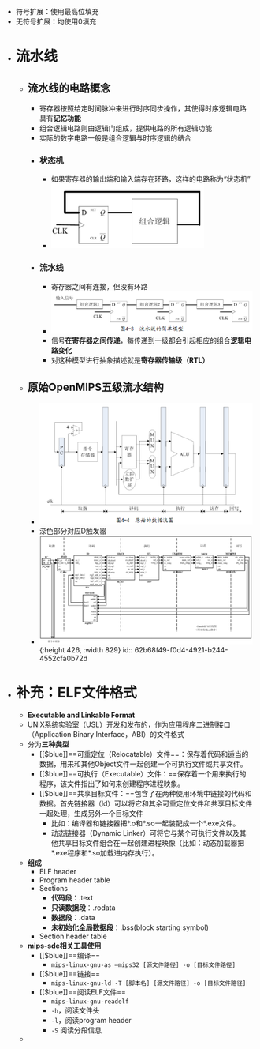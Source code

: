 - 符号扩展：使用最高位填充
- 无符号扩展：均使用0填充
- # 流水线
	- ## 流水线的电路概念
		- 寄存器按照给定时间脉冲来进行时序同步操作，其使得时序逻辑电路具有**记忆功能**
		- 组合逻辑电路则由逻辑门组成，提供电路的所有逻辑功能
		- 实际的数字电路一般是组合逻辑与时序逻辑的结合
		- ### 状态机
			- 如果寄存器的输出端和输入端存在环路，这样的电路称为“状态机”
			- ![image.png](../assets/image_1656091859542_0.png)
		- ### 流水线
			- 寄存器之间有连接，但没有环路
			- ![image.png](../assets/image_1656091913364_0.png)
			- 信号**在寄存器之间传递**，每传递到一级都会引起相应的组合**逻辑电路变化**
			- 对这种模型进行抽象描述就是**寄存器传输级（RTL）**
	- ## 原始OpenMIPS五级流水结构
		- ![image.png](../assets/image_1656092053814_0.png)
		- 深色部分对应D触发器
		- ![Screenshot 2022-06-25 122536.png](../assets/Screenshot_2022-06-25_122536_1656131452838_0.png){:height 426, :width 829}
		  id:: 62b68f49-f0d4-4921-b244-4552cfa0b72d
- # 补充：ELF文件格式
	- **Executable and Linkable Format**
	- UNIX系统实验室（USL）开发和发布的，作为应用程序二进制接口（Application Binary Interface，ABI）的文件格式
	- 分为**三种类型**
		- [[$blue]]==可重定位（Relocatable）文件==：保存着代码和适当的数据，用来和其他Object文件一起创建一个可执行文件或共享文件。
		- [[$blue]]==可执行（Executable）文件：==保存着一个用来执行的程序，该文件指出了如何来创建程序进程映象。
		- [[$blue]]==共享目标文件：==包含了在两种使用环境中链接的代码和数据。首先链接器（ld）可以将它和其余可重定位文件和共享目标文件一起处理，生成另外一个目标文件
			- 比如：编译器和链接器把*.o和*.so一起装配成一个*.exe文件。
			- 动态链接器（Dynamic Linker）可将它与某个可执行文件以及其他共享目标文件组合在一起创建进程映像（比如：动态加载器把*.exe程序和*.so加载进内存执行）。
	- **组成**
		- ELF header
		- Program header table
		- Sections
			- **代码段**：.text
			- **只读数据段**：.rodata
			- **数据段**：.data
			- **未初始化全局数据段**：.bss(block starting symbol)
		- Section header table
	- **mips-sde相关工具使用**
		- [[$blue]]==编译==
			- ``mips-linux-gnu-as –mips32 [源文件路径] -o [目标文件路径]``
		- [[$blue]]==链接==
			- ``mips-linux-gnu-ld -T [脚本名] [源文件路径] -o [目标文件路径]``
		- [[$blue]]==阅读ELF文件==
			- ``mips-linux-gnu-readelf``
			- ``-h``，阅读文件头
			- ``-l``，阅读program header
			- ``-S`` 阅读分段信息
	-